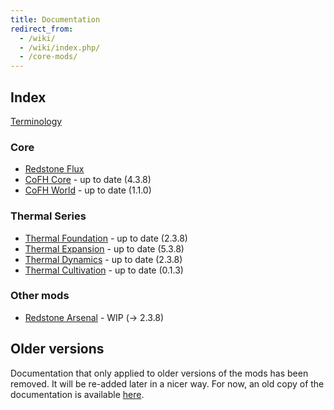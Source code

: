 ```yaml
---
title: Documentation
redirect_from:
  - /wiki/
  - /wiki/index.php/
  - /core-mods/
---
```


Index
-----

[Terminology](/docs/terminology/)

### Core
* [Redstone Flux](/docs/redstone-flux/)
* [CoFH Core](/docs/cofh-core/) - <span class="uk-text-small uk-text-success">up to date (4.3.8)</span>
* [CoFH World](/docs/cofh-world/) - <span class="uk-text-small uk-text-success">up to date (1.1.0)</span>

### Thermal Series
* [Thermal Foundation](/docs/thermal-foundation/) - <span class="uk-text-small uk-text-success">up to date (2.3.8)</span>
* [Thermal Expansion](/docs/thermal-expansion/) - <span class="uk-text-small uk-text-success">up to date (5.3.8)</span>
* [Thermal Dynamics](/docs/thermal-dynamics/) - <span class="uk-text-small uk-text-success">up to date (2.3.8)</span>
* [Thermal Cultivation](/docs/thermal-cultivation/) - <span class="uk-text-small uk-text-success">up to date (0.1.3)</span>

### Other mods
* [Redstone Arsenal](/docs/redstone-arsenal/) - <span class="uk-text-small uk-text-warning">WIP (→ 2.3.8)</span>


Older versions
--------------

Documentation that only applied to older versions of the mods has been removed.
It will be re-added later in a nicer way. For now, an old copy of the
documentation is available [here](https://oldcofh.github.io/docs/).
